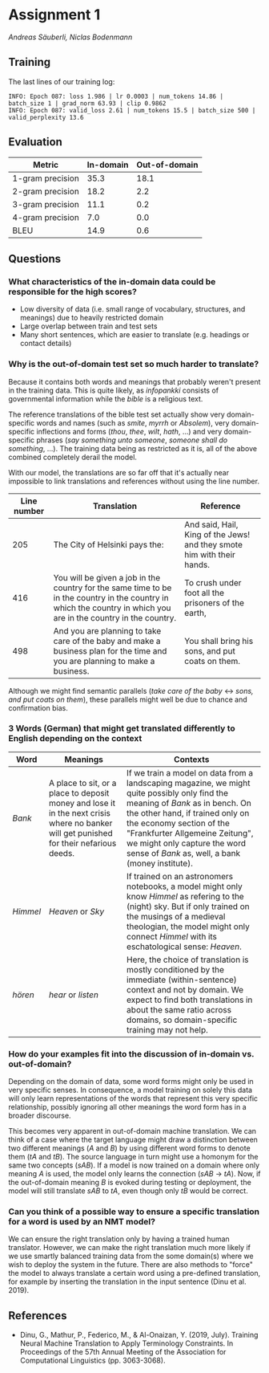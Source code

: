 # Assignment 1

*Andreas Säuberli, Niclas Bodenmann*

## Training

The last lines of our training log:

```
INFO: Epoch 087: loss 1.986 | lr 0.0003 | num_tokens 14.86 | batch_size 1 | grad_norm 63.93 | clip 0.9862                         
INFO: Epoch 087: valid_loss 2.61 | num_tokens 15.5 | batch_size 500 | valid_perplexity 13.6
```

## Evaluation

| Metric           | In-domain | Out-of-domain |
| ---------------- | --------- | ------------- |
| 1-gram precision | 35.3      | 18.1          |
| 2-gram precision | 18.2      | 2.2           |
| 3-gram precision | 11.1      | 0.2           |
| 4-gram precision | 7.0       | 0.0           |
| BLEU             | 14.9      | 0.6           |

## Questions

### What characteristics of the in-domain data could be responsible for the high scores?

- Low diversity of data (i.e. small range of vocabulary, structures, and meanings) due to heavily restricted domain
- Large overlap between train and test sets
- Many short sentences, which are easier to translate (e.g. headings or contact details)

### Why is the out-of-domain test set so much harder to translate?

Because it contains both words and meanings that probably weren't present in the training data. This is quite likely, as *infopankki* consists of governmental information while the *bible* is a religious text. 

The reference translations of the bible test set actually show very domain-specific words and names (such as *smite*, *myrrh* or *Absolem*), very domain-specific inflections and forms (*thou*, *thee*, *wilt*, *hath*, ...) and very domain-specific phrases (*say something unto someone*, *someone shall do something*, ...). The training data being as restricted as it is, all of the above combined completely derail the model.

With our model, the translations are so far off that it's actually near impossible to link translations and references without using the line number.

| Line number | Translation | Reference |
|--|--------|--------|
| 205 | The City of Helsinki pays the: | And said, Hail, King of the Jews! and they smote him with their hands. |
| 416 | You will be given a job in the country for the same time to be in the country in the country in which the country in which you are in the country in the country. | To crush under foot all the prisoners of the earth, |
| 498 | And you are planning to take care of the baby and make a business plan for the time and you are planning to make a business.| You shall bring his sons, and put coats on them. |

Although we might find semantic parallels (*take care of the baby* <-> *sons, and put coats on them*), these parallels might well be due to chance and confirmation bias.

### 3 Words (German) that might get translated differently to English depending on the context

| Word | Meanings | Contexts |
|--|---|----------|
| *Bank* | A place to sit, or a place to deposit money and lose it in the next crisis where no banker will get punished for their nefarious deeds. | If we train a model on data from a landscaping magazine, we might quite possibly only find the meaning of *Bank* as in bench. On the other hand, if trained only on the economy section of the "Frankfurter Allgemeine Zeitung", we might only capture the word sense of *Bank* as, well, a bank (money institute). |
| *Himmel* | *Heaven* or *Sky* | If trained on an astronomers notebooks, a model might only know *Himmel* as refering to the (night) sky. But if only trained on the musings of a medieval theologian, the model might only connect *Himmel* with its eschatological sense: *Heaven*.|
| *hören* | *hear* or *listen* | Here, the choice of translation is mostly conditioned by the immediate (within-sentence) context and not by domain. We expect to find both translations in about the same ratio across domains, so domain-specific training may not help. |

### How do your examples fit into the discussion of in-domain vs. out-of-domain?

Depending on the domain of data, some word forms might only be used in very specific senses. In consequence, a model training on solely this data will only learn  representations of the words that represent this very specific relationship, possibly ignoring all other meanings the word form has in a broader discourse.

This becomes very apparent in out-of-domain machine translation. We can think of a case where the target language might draw a distinction between two different meanings (*A* and *B*) by using different word forms to denote them (*tA* and *tB*). The source language in turn might use a homonym for the same two concepts (*sAB*). If a model is now trained on a domain where only meaning *A* is used, the model only learns the connection (*sAB* -> *tA*). Now, if the out-of-domain meaning *B* is evoked during testing or deployment, the model will still translate *sAB* to *tA*, even though only *tB* would be correct.

### Can you think of a possible way to ensure a specific translation for a word is used by an NMT model?

We can ensure the right translation only by having a trained human translator. However, we can make the right translation much more likely if we use smartly balanced training data from the some domain(s) where we wish to deploy the system in the future. There are also methods to "force" the model to always translate a certain word using a pre-defined translation, for example by inserting the translation in the input sentence (Dinu et al. 2019).

## References

- Dinu, G., Mathur, P., Federico, M., & Al-Onaizan, Y. (2019, July). Training Neural Machine Translation to Apply Terminology Constraints. In Proceedings of the 57th Annual Meeting of the Association for Computational Linguistics (pp. 3063-3068).

